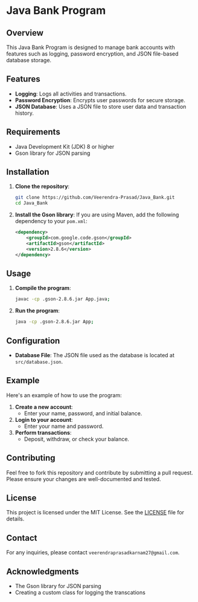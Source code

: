 # Java Bank Program

## Overview
This Java Bank Program is designed to manage bank accounts with features such as logging, password encryption, and JSON file-based database storage.

## Features
- **Logging**: Logs all activities and transactions.
- **Password Encryption**: Encrypts user passwords for secure storage.
- **JSON Database**: Uses a JSON file to store user data and transaction history.

## Requirements
- Java Development Kit (JDK) 8 or higher
- Gson library for JSON parsing

## Installation
1. **Clone the repository**:
    ```bash
    git clone https://github.com/Veerendra-Prasad/Java_Bank.git
    cd Java_Bank
    ```

2. **Install the Gson library**:
    If you are using Maven, add the following dependency to your `pom.xml`:
    ```xml
    <dependency>
        <groupId>com.google.code.gson</groupId>
        <artifactId>gson</artifactId>
        <version>2.8.6</version>
    </dependency>
    ```

## Usage
1. **Compile the program**:
    ```bash
    javac -cp .gson-2.8.6.jar App.java;
    ```

2. **Run the program**:
    ```bash
    java -cp .gson-2.8.6.jar App;
    ```

## Configuration
- **Database File**: The JSON file used as the database is located at `src/database.json`.

## Example
Here's an example of how to use the program:
1. **Create a new account**:
    - Enter your name, password, and initial balance.
2. **Login to your account**:
    - Enter your name and password.
3. **Perform transactions**:
    - Deposit, withdraw, or check your balance.

## Contributing
Feel free to fork this repository and contribute by submitting a pull request. Please ensure your changes are well-documented and tested.

## License
This project is licensed under the MIT License. See the [LICENSE](LICENSE) file for details.

## Contact
For any inquiries, please contact `veerendraprasadkarnam27@gmail.com`.

## Acknowledgments
- The Gson library for JSON parsing
- Creating a custom class for logging the transcations
